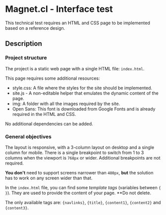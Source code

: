 # Magnet.cl - Interface test

This technical test requires an HTML and CSS page to be implemented based on a reference design.

## Description

### Project structure

The project is a static web page with a single HTML file: `index.html`.

This page requires some additional resources:
* style.css: A file where the styles for the site should be implemented.
* site.js - A non-editable helper that emulates the dynamic content of the page.
* img: A folder with all the images required by the site.
* Open Sans: This font is downloaded from Google Fonts and is already required in the HTML and CSS.

No additional dependencies can be added.

### General objectives

The layout is responsive, with a 3-column layout on desktop and a single column for mobile.
There is a single breakpoint to switch from 1 to 3 columns when the viewport is `768px` or wider. Additional breakpoints are not required.

**You don't** need to support screens narrower than `480px`, **but** the solution has to work on any screen wider than that.

In the `index.html` file, you can find some *template tags* (variables between `{ }`). They are used to provide the content of your page.
**Do not delete.

The only available tags are: `{navlinks}`, `{title}`, `{content1}`, `{content2}` and `{content3}`.